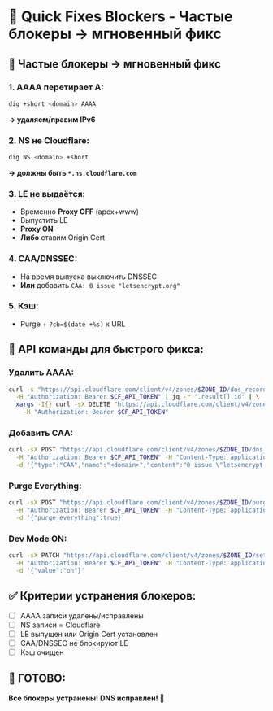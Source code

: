 # 🚨 Quick Fixes Blockers - Частые блокеры → мгновенный фикс

## **🚨 Частые блокеры → мгновенный фикс**

### **1. AAAA перетирает A:**
```bash
dig +short <domain> AAAA
```
**→ удаляем/правим IPv6**

### **2. NS не Cloudflare:**
```bash
dig NS <domain> +short
```
**→ должны быть `*.ns.cloudflare.com`**

### **3. LE не выдаётся:**
- Временно **Proxy OFF** (apex+www)
- Выпустить LE
- **Proxy ON**
- **Либо** ставим Origin Cert

### **4. CAA/DNSSEC:**
- На время выпуска выключить DNSSEC
- **Или** добавить `CAA: 0 issue "letsencrypt.org"`

### **5. Кэш:**
- Purge + `?cb=$(date +%s)` к URL

## **🔧 API команды для быстрого фикса:**

### **Удалить AAAA:**
```bash
curl -s "https://api.cloudflare.com/client/v4/zones/$ZONE_ID/dns_records?type=AAAA&name=<domain>" \
  -H "Authorization: Bearer $CF_API_TOKEN" | jq -r '.result[].id' | \
  xargs -I{} curl -sX DELETE "https://api.cloudflare.com/client/v4/zones/$ZONE_ID/dns_records/{}" \
    -H "Authorization: Bearer $CF_API_TOKEN"
```

### **Добавить CAA:**
```bash
curl -sX POST "https://api.cloudflare.com/client/v4/zones/$ZONE_ID/dns_records" \
  -H "Authorization: Bearer $CF_API_TOKEN" -H "Content-Type: application/json" \
  -d '{"type":"CAA","name":"<domain>","content":"0 issue \"letsencrypt.org\"","ttl":1}'
```

### **Purge Everything:**
```bash
curl -sX POST "https://api.cloudflare.com/client/v4/zones/$ZONE_ID/purge_cache" \
  -H "Authorization: Bearer $CF_API_TOKEN" -H "Content-Type: application/json" \
  -d '{"purge_everything":true}'
```

### **Dev Mode ON:**
```bash
curl -sX PATCH "https://api.cloudflare.com/client/v4/zones/$ZONE_ID/settings/development_mode" \
  -H "Authorization: Bearer $CF_API_TOKEN" -H "Content-Type: application/json" \
  -d '{"value":"on"}'
```

## **✅ Критерии устранения блокеров:**

- [ ] AAAA записи удалены/исправлены
- [ ] NS записи = Cloudflare
- [ ] LE выпущен или Origin Cert установлен
- [ ] CAA/DNSSEC не блокируют LE
- [ ] Кэш очищен

## **🎯 ГОТОВО:**

**Все блокеры устранены! DNS исправлен! 🚀**

